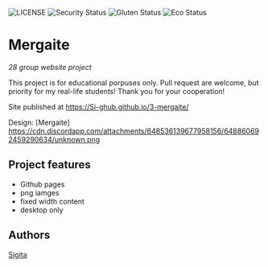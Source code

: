 ![LICENSE](https://img.shields.io/badge/license-MIT-blue.svg?style=flat-square)
![Security Status](https://img.shields.io/security-headers?label=Security&url=https%3A%2F%2Fgithub.com&style=flat-square)
![Gluten Status](https://img.shields.io/badge/Gluten-Free-green.svg)
![Eco Status](https://img.shields.io/badge/ECO-Friendly-green.svg)

# Mergaite

_28 group website project_

This project is for educational porpuses only. Pull request are welcome, but priority for my real-life students! Thank you for your cooperation!

Site published at https://Si-ghub.github.io/3-mergaite/

Design: [Mergaite] https://cdn.discordapp.com/attachments/648536139677958156/648860692459290634/unknown.png


## Project features

- Github pages
- png iamges
- fixed width content
- desktop only

## Authors

[Sigita](https://github.com/Si-ghub)
